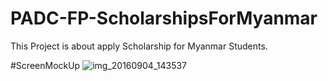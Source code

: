 # PADC-FP-ScholarshipsForMyanmar
This Project is about apply Scholarship for Myanmar Students.

#ScreenMockUp
![img_20160904_143537](https://cloud.githubusercontent.com/assets/13898361/18230150/8c2bed7e-72b8-11e6-828a-ee18115912a2.jpg)
